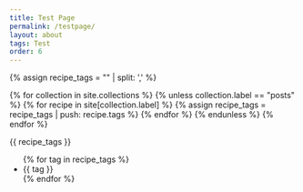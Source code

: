 ```yaml
---
title: Test Page
permalink: /testpage/
layout: about
tags: Test
order: 6
---
```


{% assign recipe_tags = "" | split: ',' %}

{% for collection in site.collections %}
  {% unless collection.label == "posts" %}
      {% for recipe in site[collection.label] %}
        {% assign recipe_tags = recipe_tags | push: recipe.tags %}
      {% endfor %}
  {% endunless %}
{% endfor %}

<p>{{ recipe_tags }}</p>

<ul>
{% for tag in recipe_tags %}
<li>{{ tag }}</li>
{% endfor %}
</ul>